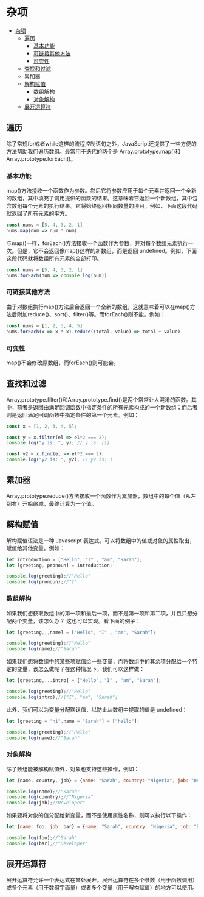 # 杂项

- [杂项](#杂项)
  - [遍历](#遍历)
    - [基本功能](#基本功能)
    - [可链接其他方法](#可链接其他方法)
    - [可变性](#可变性)
  - [查找和过滤](#查找和过滤)
  - [累加器](#累加器)
  - [解构赋值](#解构赋值)
    - [数组解构](#数组解构)
    - [对象解构](#对象解构)
  - [展开运算符](#展开运算符)

## 遍历

除了常规for或者while这样的流程控制语句之外，JavaScript还提供了一些方便的方法帮助我们遍历数组。最常用于迭代的两个是 Array.prototype.map()和Array.prototype.forEach()。

### 基本功能

map()方法接收一个函数作为参数。然后它将参数应用于每个元素并返回一个全新的数组，其中填充了调用提供的函数的结果。这意味着它返回一个新数组，其中包含数组每个元素的执行结果。它将始终返回相同数量的项目。例如，下面这段代码就返回了所有元素的平方。

```javascript
const nums = [5, 4, 3, 2, 1]
nums.map(num => num * num)
```

与map()一样，forEach()方法接收一个函数作为参数，并对每个数组元素执行一次。但是，它不会返回像map()这样的新数组，而是返回 undefined。例如，下面这段代码就将数组所有元素的全部打印。

```javascript
const nums = [5, 4, 3, 2, 1]
nums.forEach(num => console.log(num))
```

### 可链接其他方法

由于对数组执行map()方法后会返回一个全新的数组，这就意味着可以在map()方法后附加reduce()、sort()、filter()等。而forEach()则不能。例如：

```javascript
const nums = [1, 2, 3, 4, 5]
nums.forEach(x => x * x).reduce((total, value) => total + value)
```

### 可变性

map()不会修改原数组，而forEach()则可能会。

## 查找和过滤

Array.prototype.filter()和Array.prototype.find()是两个常常让人混淆的函数。其中，前者是返回由满足回调函数中指定条件的所有元素构成的一个新数组；而后者则是返回满足回调函数中指定条件的第一个元素。例如：

```javascript
const x = [1, 2, 3, 4, 5];

const y = x.filter(el => el*2 === 2);
console.log("y is: ", y); // y is: [1]

const y2 = x.find(el => el*2 === 2);
console.log("y2 is: ", y2); // y2 is: 1
```

## 累加器

Array.prototype.reduce()方法接收一个函数作为累加器，数组中的每个值（从左到右）开始缩减，最终计算为一个值。

## 解构赋值

解构赋值语法是一种 Javascript 表达式。可以将数组中的值或对象的属性取出，赋值给其他变量。例如：

```javascript
let introduction = ["Hello", "I" , "am", "Sarah"];
let [greeting, pronoun] = introduction;

console.log(greeting);//"Hello"
console.log(pronoun);//"I"
```

### 数组解构

如果我们想获取数组中的第一项和最后一项，而不是第一项和第二项，并且只想分配两个变量，该怎么办？ 这也可以实现。看下面的例子：

```javascript
let [greeting,,,name] = ["Hello", "I" , "am", "Sarah"];

console.log(greeting);//"Hello"
console.log(name);//"Sarah"
```

如果我们想将数组中的某些项赋值给一些变量，而将数组中的其余项分配给一个特定的变量，该怎么做呢？在这种情况下，我们可以这样做：

```javascript
let [greeting,...intro] = ["Hello", "I" , "am", "Sarah"];

console.log(greeting);//"Hello"
console.log(intro);//["I", "am", "Sarah"]
```

此外，我们可以为变量分配默认值，以防止从数组中提取的值是 undefined：

```javascript
let [greeting = "hi",name = "Sarah"] = ["hello"];

console.log(greeting);//"Hello"
console.log(name);//"Sarah"
```

### 对象解构

除了数组能被解构赋值外，对象也支持这些操作，例如：

```javascript
let {name, country, job} = {name: "Sarah", country: "Nigeria", job: "Developer"};

console.log(name);//"Sarah"
console.log(country);//"Nigeria"
console.log(job);//Developer"
```

如果要将对象的值分配给新变量，而不是使用属性名称，则可以执行以下操作：

```javascript
let {name: foo, job: bar} = {name: "Sarah", country: "Nigeria", job: "Developer"};;

console.log(foo);//"Sarah"
console.log(bar);//"Developer"
```

## 展开运算符

展开运算符允许⼀个表达式在某处展开。展开运算符在多个参数（⽤于函数调⽤）或多个元素（⽤于数组字⾯量）或者多个变量（⽤于解构赋值）的地⽅可以使⽤。
